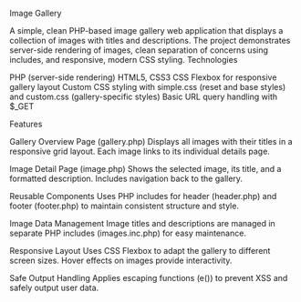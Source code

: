 Image Gallery

A simple, clean PHP-based image gallery web application that displays a collection of images with titles and descriptions. The project demonstrates server-side rendering of images, clean separation of concerns using includes, and responsive, modern CSS styling.
Technologies

 PHP (server-side rendering)
 HTML5, CSS3
 CSS Flexbox for responsive gallery layout
 Custom CSS styling with simple.css (reset and base styles) and custom.css (gallery-specific styles)
 Basic URL query handling with $_GET

Features

Gallery Overview Page (gallery.php)
Displays all images with their titles in a responsive grid layout. Each image links to its individual details page.

Image Detail Page (image.php)
Shows the selected image, its title, and a formatted description. Includes navigation back to the gallery.

Reusable Components
Uses PHP includes for header (header.php) and footer (footer.php) to maintain consistent structure and style.

Image Data Management
Image titles and descriptions are managed in separate PHP includes (images.inc.php) for easy maintenance.

Responsive Layout
Uses CSS Flexbox to adapt the gallery to different screen sizes. Hover effects on images provide interactivity.

Safe Output Handling
Applies escaping functions (e()) to prevent XSS and safely output user data.
